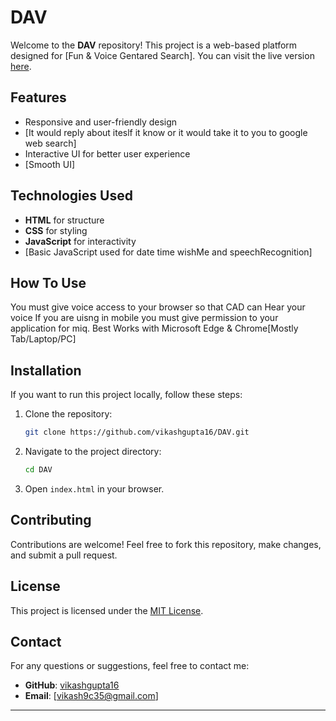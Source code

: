 # DAV 

Welcome to the **DAV** repository! This project is a web-based platform designed for [Fun & Voice Gentared Search].
You can visit the live version [here](https://vikashgupta16.github.io/DAV/).

## Features
- Responsive and user-friendly design
- [It would reply about iteslf it know or it would take it to you to google web search]
- Interactive UI for better user experience
- [Smooth UI]

## Technologies Used
- **HTML** for structure
- **CSS** for styling
- **JavaScript** for interactivity
- [Basic JavaScript used for date time wishMe and speechRecognition]

## How To Use
You must give voice access to your browser so that CAD can Hear your voice
If you are uisng in mobile you must give permission to your application for miq.
Best Works with Microsoft Edge & Chrome[Mostly Tab/Laptop/PC]


## Installation
If you want to run this project locally, follow these steps:

1. Clone the repository:
   ```bash
   git clone https://github.com/vikashgupta16/DAV.git
   ```
2. Navigate to the project directory:
   ```bash
   cd DAV
   ```
3. Open `index.html` in your browser.

## Contributing
Contributions are welcome! Feel free to fork this repository, make changes, and submit a pull request.

## License
This project is licensed under the [MIT License](LICENSE).

## Contact
For any questions or suggestions, feel free to contact me:
- **GitHub**: [vikashgupta16](https://github.com/vikashgupta16)
- **Email**: [vikash9c35@gmail.com]

---
